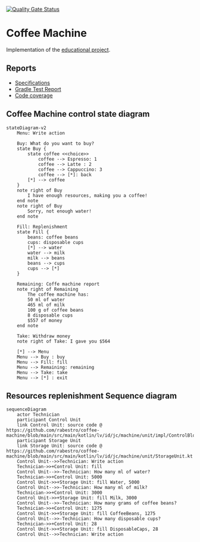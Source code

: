 [![Quality Gate Status](https://sonarcloud.io/api/project_badges/measure?project=rabestro_coffee-machine&metric=alert_status)](https://sonarcloud.io/summary/new_code?id=rabestro_coffee-machine)
# Coffee Machine

Implementation of the [educational project](https://hyperskill.org/projects/67?track=18).

## Reports
- [Specifications](https://rabestro.github.io/coffee-machine/)
- [Gradle Test Report](https://rabestro.github.io/coffee-machine/test)
- [Code coverage](https://rabestro.github.io/coffee-machine/jacocoHtml)

## Coffee Machine control state diagram

```mermaid
stateDiagram-v2
    Menu: Write action

    Buy: What do you want to buy?
    state Buy {
        state coffee <<choice>> 
            coffee --> Espresso: 1
            coffee --> Latte : 2
            coffee --> Cappuccino: 3
            coffee --> [*]: back
        [*] --> coffee
    }
    note right of Buy
        I have enough resources, making you a coffee!
    end note
    note right of Buy
        Sorry, not enough water!
    end note
    
    Fill: Replenishment
    state Fill {
        beans: coffee beans
        cups: disposable cups
        [*] --> water
        water --> milk
        milk --> beans
        beans --> cups
        cups --> [*]
    }

    Remaining: Coffe machine report
    note right of Remaining
        The coffee machine has:
        50 ml of water
        465 ml of milk
        100 g of coffee beans
        8 disposable cups
        $557 of money
    end note

    Take: Withdraw money
    note right of Take: I gave you $564

    [*] --> Menu
    Menu --> Buy : buy
    Menu --> Fill: fill
    Menu --> Remaining: remaining 
    Menu --> Take: take
    Menu --> [*] : exit
```

## Resources replenishment Sequence diagram

```mermaid
sequenceDiagram
    actor Technician
    participant Control Unit
    link Control Unit: source code @ https://github.com/rabestro/coffee-machine/blob/main/src/main/kotlin/lv/id/jc/machine/unit/impl/ControlBlock.kt
    participant Storage Unit
    link Storage Unit: source code @ https://github.com/rabestro/coffee-machine/blob/main/src/main/kotlin/lv/id/jc/machine/unit/StorageUnit.kt
    Control Unit-->>Technician: Write action
    Technician->>+Control Unit: fill
    Control Unit-->>-Technician: How many ml of water?
    Technician->>+Control Unit: 5000
    Control Unit->>+Storage Unit: fill Water, 5000
    Control Unit-->>-Technician: How many ml of milk?
    Technician->>+Control Unit: 3000
    Control Unit->>+Storage Unit: fill Milk, 3000
    Control Unit-->>-Technician: How many grams of coffee beans?
    Technician->>+Control Unit: 1275
    Control Unit->>+Storage Unit: fill CoffeeBeans, 1275
    Control Unit-->>-Technician: How many disposable cups?
    Technician->>+Control Unit: 28
    Control Unit->>+Storage Unit: fill DisposableCaps, 28
    Control Unit-->>Technician: Write action
```

